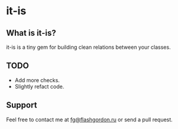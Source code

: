 it-is
====================================

What is it-is?
--------------
it-is is a tiny gem for building clean relations between your classes.

TODO
----
- Add more checks.
- Slightly refact code.

Support
-------

Feel free to contact me at fg@flashgordon.ru or send a pull request.